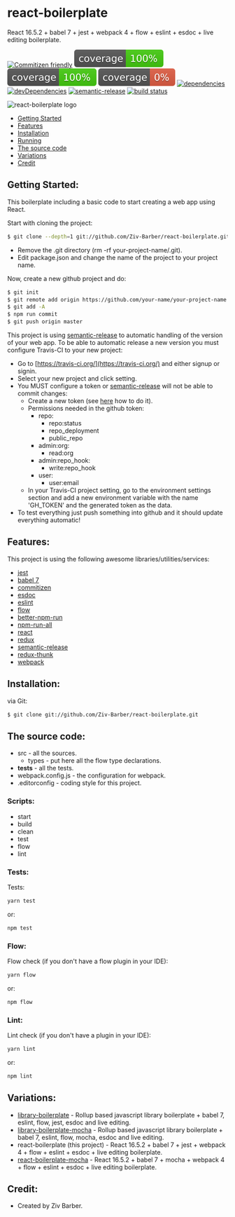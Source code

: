 # react-boilerplate

React 16.5.2 + babel 7 + jest + webpack 4 + flow + eslint + esdoc + live editing boilerplate.

[![Commitizen friendly](https://img.shields.io/badge/commitizen-friendly-brightgreen.svg)](http://commitizen.github.io/cz-cli/)
[![coverage statements](./coverage/badge-statements.svg)](https://github.com/pamepeixinho/jest-coverage-badges)
[![coverage lines](./coverage/badge-lines.svg)](https://github.com/pamepeixinho/jest-coverage-badges)
[![coverage functions](./coverage/badge-functions.svg)](https://github.com/pamepeixinho/jest-coverage-badges)
[![dependencies](https://david-dm.org/Ziv-Barber/react-boilerplate.svg?style&#x3D;flat-square)](https://david-dm.org/Ziv-Barber/react-boilerplate)
[![devDependencies](https://david-dm.org/Ziv-Barber/react-boilerplate/dev-status.svg?style&#x3D;flat-square)](https://david-dm.org/Ziv-Barber/react-boilerplate#info&#x3D;devDependencies)
[![semantic-release](https://img.shields.io/badge/%20%20%F0%9F%93%A6%F0%9F%9A%80-semantic--release-e10079.svg)](https://github.com/semantic-release/semantic-release)
[![build status](https://travis-ci.org/Ziv-Barber/react-boilerplate.svg?branch&#x3D;master)](https://travis-ci.org/Ziv-Barber/react-boilerplate)

![react-boilerplate logo](https://cdn-images-1.medium.com/max/1500/1*LQbS9RgHy93y9JH8ltejuQ.jpeg)

- [Getting Started](#getstart)
- [Features](#features)
- [Installation](#inst)
- [Running](#run)
- [The source code](#code)
- [Variations](#other)
- [Credit](#credit)

<a name="getstart"></a>
## Getting Started: ##

This boilerplate including a basic code to start creating a web app using React.

Start with cloning the project:

```bash
$ git clone --depth=1 git://github.com/Ziv-Barber/react-boilerplate.git your-project-name
```

- Remove the .git directory (rm -rf your-project-name/.git).
- Edit package.json and change the name of the project to your project name.

Now, create a new github project and do:
	
```bash
$ git init
$ git remote add origin https://github.com/your-name/your-project-name.git
$ git add -A
$ npm run commit
$ git push origin master
```

This project is using [semantic-release](https://github.com/semantic-release/semantic-release) to automatic handling of the version of your web app. To be able to automatic release a new version you must configure Travis-CI to your new project:

- Go to [https://travis-ci.org/](https://travis-ci.org/) and either signup or signin.
- Select your new project and click setting.
- You MUST configure a token or [semantic-release](https://github.com/semantic-release/semantic-release) will not be able to commit changes:
  - Create a new token (see [here](https://help.github.com/articles/creating-a-personal-access-token-for-the-command-line/) how to do it).
  - Permissions needed in the github token:
    - repo:
      - repo:status
      - repo_deployment
      - public_repo
    - admin:org:
      - read:org
    - admin:repo_hook:
      - write:repo_hook
    - user:
      - user:email
  - In your Travis-CI project setting, go to the environment settings section and add a new environment variable with the name 'GH_TOKEN' and the generated token as the data.
- To test everything just push something into github and it should update everything automatic!

<a name="features"></a>
## Features: ##

This project is using the following awesome libraries/utilities/services:

- [jest](https://jestjs.io/)
- [babel 7](https://babeljs.io/)
- [commitizen](http://commitizen.github.io/cz-cli)
- [esdoc](https://esdoc.org/)
- [eslint](https://eslint.org/)
- [flow](https://flow.org/)
- [better-npm-run](https://github.com/benoror/better-npm-run)
- [npm-run-all](https://github.com/mysticatea/npm-run-all)
- [react](https://reactjs.org/)
- [redux](https://redux.js.org/)
- [semantic-release](https://github.com/semantic-release/semantic-release)
- [redux-thunk](https://github.com/reduxjs/redux-thunk)
- [webpack](https://webpack.js.org/)

<a name="inst"></a>
## Installation: ##

via Git:

```bash
$ git clone git://github.com/Ziv-Barber/react-boilerplate.git
```

<a name="code"></a>
## The source code: ##

- src - all the sources.
  - types - put here all the flow type declarations.
- __tests__ - all the tests.
- webpack.config.js - the configuration for webpack.
- .editorconfig - coding style for this project.

### Scripts: ###

- start
- build
- clean
- test
- flow
- lint

### Tests: ###

Tests:

```bash
yarn test
```

or:

```bash
npm test
```

### Flow: ###

Flow check (if you don't have a flow plugin in your IDE):

```bash
yarn flow
```

or:

```bash
npm flow
```

### Lint: ###

Lint check (if you don't have a plugin in your IDE):

```bash
yarn lint
```

or:

```bash
npm lint
```

<a name="other"></a>
## Variations: ##

- [library-boilerplate](https://github.com/Ziv-Barber/library-boilerplate) - Rollup based javascript library boilerplate + babel 7, eslint, flow, jest, esdoc and live editing.
- [library-boilerplate-mocha](https://github.com/Ziv-Barber/library-boilerplate-mocha) - Rollup based javascript library boilerplate + babel 7, eslint, flow, mocha, esdoc and live editing.
- react-boilerplate (this project) - React 16.5.2 + babel 7 + jest + webpack 4 + flow + eslint + esdoc + live editing boilerplate.
- [react-boilerplate-mocha](https://github.com/Ziv-Barber/react-boilerplate-mocha) - React 16.5.2 + babel 7 + mocha + webpack 4 + flow + eslint + esdoc + live editing boilerplate.

<a name="credits"></a>
## Credit: ##

- Created by Ziv Barber.
